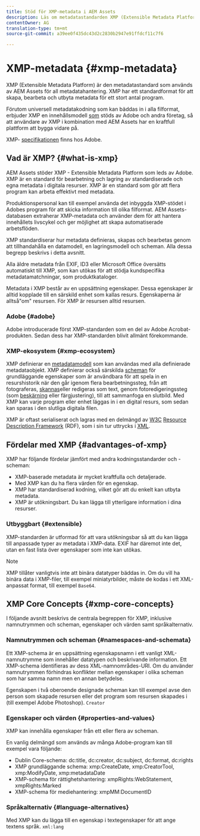 ```yaml
---
title: Stöd för XMP-metadata i AEM Assets
description: Läs om metadatastandarden XMP (Extensible Metadata Platform) som används av AEM Assets för metadatahantering. XMP har ett standardformat för att skapa, bearbeta och utbyta metadata för ett stort antal program.
contentOwner: AG
translation-type: tm+mt
source-git-commit: a39ee0f435dc43d2c2830b2947e91ffdcf11c7f6

---
```



# XMP-metadata {#xmp-metadata}

XMP (Extensible Metadata Platform) är den metadatastandard som används av AEM Assets för all metadatahantering. XMP har ett standardformat för att skapa, bearbeta och utbyta metadata för ett stort antal program.

Förutom universell metadatakodning som kan bäddas in i alla filformat, erbjuder XMP en innehållsmodell [som](xmp.md#xmp-core-concepts) stöds av Adobe [](xmp.md#advantages-of-xmp) och andra företag, så att användare av XMP i kombination med AEM Assets har en kraftfull plattform att bygga vidare på.

XMP- [specifikationen](https://www.adobe.com/devnet/xmp.html) finns hos Adobe.

## Vad är XMP? {#what-is-xmp}

AEM Assets stöder XMP - Extensible Metadata Platform som leds av Adobe. XMP är en standard för bearbetning och lagring av standardiserade och egna metadata i digitala resurser. XMP är en standard som gör att flera program kan arbeta effektivt med metadata.

Produktionspersonal kan till exempel använda det inbyggda XMP-stödet i Adobes program för att skicka information till olika filformat. AEM Assets-databasen extraherar XMP-metadata och använder dem för att hantera innehållets livscykel och ger möjlighet att skapa automatiserade arbetsflöden.

XMP standardiserar hur metadata definieras, skapas och bearbetas genom att tillhandahålla en datamodell, en lagringsmodell och scheman. Alla dessa begrepp beskrivs i detta avsnitt.

Alla äldre metadata från EXIF, ID3 eller Microsoft Office översätts automatiskt till XMP, som kan utökas för att stödja kundspecifika metadatamatchningar, som produktkataloger.

Metadata i XMP består av en uppsättning egenskaper. Dessa egenskaper är alltid kopplade till en särskild enhet som kallas resurs. Egenskaperna är alltså&quot;om&quot; resursen. För XMP är resursen alltid resursen.

### Adobe {#adobe}

Adobe introducerade först XMP-standarden som en del av Adobe Acrobat-produkten. Sedan dess har XMP-standarden blivit allmänt förekommande.

### XMP-ekosystem {#xmp-ecosystem}

XMP definierar en [metadatamodell](https://en.wikipedia.org/wiki/Metadata) som kan användas med alla definierade metadataobjekt. XMP definierar också särskilda [scheman](https://en.wikipedia.org/wiki/XML_schema) för grundläggande egenskaper som är användbara för att spela in en resurshistorik när den går igenom flera bearbetningssteg, från att fotograferas, [skannas](https://en.wikipedia.org/wiki/Image_scanner)eller redigeras som text, genom fotoredigeringssteg (som [beskärning](https://en.wikipedia.org/wiki/Cropping_%28image%29) eller färgjustering), till att sammanfoga en slutbild. Med XMP kan varje program eller enhet läggas in i en digital resurs, som sedan kan sparas i den slutliga digitala filen.

XMP är oftast serialiserat och lagras med en delmängd av [W3C](https://en.wikipedia.org/wiki/World_Wide_Web_Consortium) [Resource Description Framework](https://en.wikipedia.org/wiki/Resource_Description_Framework) (RDF), som i sin tur uttrycks i [XML](https://en.wikipedia.org/wiki/XML).

## Fördelar med XMP {#advantages-of-xmp}

XMP har följande fördelar jämfört med andra kodningsstandarder och -scheman:

* XMP-baserade metadata är mycket kraftfulla och detaljerade.
* Med XMP kan du ha flera värden för en egenskap.
* XMP har standardiserad kodning, vilket gör att du enkelt kan utbyta metadata.
* XMP är utökningsbart. Du kan lägga till ytterligare information i dina resurser.

### Utbyggbart {#extensible}

XMP-standarden är utformad för att vara utökningsbar så att du kan lägga till anpassade typer av metadata i XMP-data. EXIF har däremot inte det, utan en fast lista över egenskaper som inte kan utökas.

>[!NOTE]
>
>XMP tillåter vanligtvis inte att binära datatyper bäddas in. Om du vill ha binära data i XMP-filer, till exempel miniatyrbilder, måste de kodas i ett XML-anpassat format, till exempel `Base64`.

## XMP Core Concepts {#xmp-core-concepts}

I följande avsnitt beskrivs de centrala begreppen för XMP, inklusive namnutrymmen och scheman, egenskaper och värden samt språkalternativ.

### Namnutrymmen och scheman {#namespaces-and-schemata}

Ett XMP-schema är en uppsättning egenskapsnamn i ett vanligt XML-namnutrymme som innehåller datatypen och beskrivande information. Ett XMP-schema identifieras av dess XML-namnområdes-URI. Om du använder namnutrymmen förhindras konflikter mellan egenskaper i olika scheman som har samma namn men en annan betydelse.

Egenskapen i två oberoende designade scheman kan till exempel avse den person som skapade resursen eller det program som resursen skapades i (till exempel Adobe Photoshop). `Creator`

### Egenskaper och värden {#properties-and-values}

XMP kan innehålla egenskaper från ett eller flera av scheman.

En vanlig delmängd som används av många Adobe-program kan till exempel vara följande:

* Dublin Core-schema: dc:title, dc:creator, dc:subject, dc:format, dc:rights
* XMP grundläggande schema: xmp:CreateDate, xmp:CreatorTool, xmp:ModifyDate, xmp:metadataDate
* XMP-schema för rättighetshantering: xmpRights:WebStatement, xmpRights:Marked
* XMP-schema för mediehantering: xmpMM:DocumentID

### Språkalternativ {#language-alternatives}

Med XMP kan du lägga till en egenskap i textegenskaper för att ange textens språk. `xml:lang`
